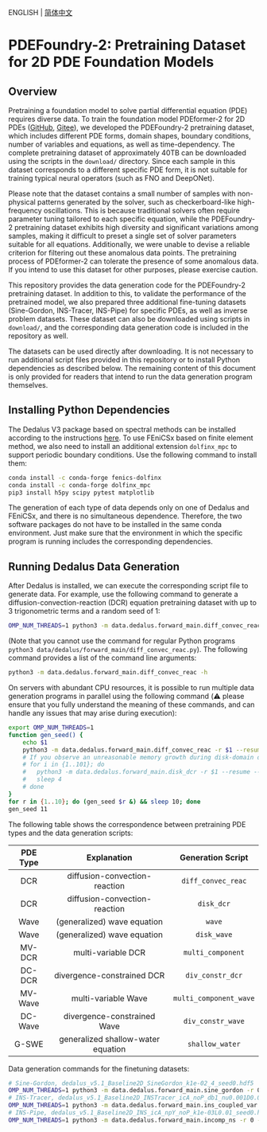 ENGLISH | [简体中文](README_CN.md)

# PDEFoundry-2: Pretraining Dataset for 2D PDE Foundation Models

## Overview

Pretraining a foundation model to solve partial differential equation (PDE) requires diverse data.
To train the foundation model PDEformer-2 for 2D PDEs ([GitHub](https://github.com/functoreality/pdeformer-2), [Gitee](https://gitee.com/functoreality/pdeformer-2)),
we developed the PDEFoundry-2 pretraining dataset, which includes different PDE forms, domain shapes, boundary conditions, number of variables and equations, as well as time-dependency.
The complete pretraining dataset of approximately 40TB can be downloaded using the scripts in the `download/` directory.
Since each sample in this dataset corresponds to a different specific PDE form, it is not suitable for training typical neural operators (such as FNO and DeepONet).

Please note that the dataset contains a small number of samples with non-physical patterns generated by the solver, such as checkerboard-like high-frequency oscillations.
This is because traditional solvers often require parameter tuning tailored to each specific equation,
while the PDEFoundry-2 pretraining dataset exhibits high diversity and significant variations among samples,
making it difficult to preset a single set of solver parameters suitable for all equations.
Additionally, we were unable to devise a reliable criterion for filtering out these anomalous data points.
The pretraining process of PDEformer-2 can tolerate the presence of some anomalous data.
If you intend to use this dataset for other purposes, please exercise caution.

This repository provides the data generation code for the PDEFoundry-2 pretraining dataset.
In addition to this, to validate the performance of the pretrained model, we also prepared three additional fine-tuning datasets (Sine-Gordon, INS-Tracer, INS-Pipe) for specific PDEs,
as well as inverse problem datasets.
These dataset can also be downloaded using scripts in `download/`, and
the corresponding data generation code is included in the repository as well.

The datasets can be used directly after downloading.
It is not necessary to run additional script files provided in this repository or to install Python dependencies as described below.
The remaining content of this document is only provided for readers that intend to run the data generation program themselves.

## Installing Python Dependencies

The Dedalus V3 package based on spectral methods can be installed according to the instructions [here](https://dedalus-project.readthedocs.io/en/latest/pages/installation.html).
To use FEniCSx based on finite element method, we also need to install an additional extension `dolfinx_mpc` to support periodic boundary conditions. Use the following command to install them:

```bash
conda install -c conda-forge fenics-dolfinx
conda install -c conda-forge dolfinx_mpc
pip3 install h5py scipy pytest matplotlib
```

The generation of each type of data depends only on one of Dedalus and FEniCSx, and there is no simultaneous dependence.
Therefore, the two software packages do not have to be installed in the same conda environment.
Just make sure that the environment in which the specific program is running includes the corresponding dependencies.

## Running Dedalus Data Generation

After Dedalus is installed, we can execute the corresponding script file to generate data.
For example, use the following command to generate a diffusion-convection-reaction (DCR) equation pretraining dataset with up to 3 trigonometric terms and a random seed of 1:

```bash
OMP_NUM_THREADS=1 python3 -m data.dedalus.forward_main.diff_convec_reac -J 3 -r 1
```

(Note that you cannot use the command for regular Python programs `python3 data/dedalus/forward_main/diff_convec_reac.py`).
The following command provides a list of the command line arguments:

```bash
python3 -m data.dedalus.forward_main.diff_convec_reac -h
```

On servers with abundant CPU resources, it is possible to run multiple data generation programs in parallel using the following command
(⚠️ please ensure that you fully understand the meaning of these commands, and can handle any issues that may arise during execution):

```bash
export OMP_NUM_THREADS=1
function gen_seed() {
	echo $1
	python3 -m data.dedalus.forward_main.diff_convec_reac -r $1 --resume --num_sol_buffer 20
	# If you observe an unreasonable memory growth during disk-domain data generation, consider switching to the following commands.
	# for i in {1..101}; do
	# 	python3 -m data.dedalus.forward_main.disk_dcr -r $1 --resume --num_sol_buffer 10 --terminate_on_save
	# 	sleep 4
	# done
}
for r in {1..10}; do (gen_seed $r &) && sleep 10; done
gen_seed 11
```

The following table shows the correspondence between pretraining PDE types and the data generation scripts:

| PDE Type | Explanation | Generation Script |
|:--:|:--:|:--:|
| DCR | diffusion-convection-reaction | `diff_convec_reac` |
| DCR | diffusion-convection-reaction | `disk_dcr` |
| Wave | (generalized) wave equation | `wave` |
| Wave | (generalized) wave equation | `disk_wave` |
| MV-DCR | multi-variable DCR | `multi_component` |
| DC-DCR | divergence-constrained DCR | `div_constr_dcr` |
| MV-Wave | multi-variable Wave | `multi_component_wave` |
| DC-Wave | divergence-constrained Wave | `div_constr_wave` |
| G-SWE | generalized shallow-water equation | `shallow_water` |

Data generation commands for the finetuning datasets:

```bash
# Sine-Gordon, dedalus_v5.1_Baseline2D_SineGordon_k1e-02_4_seed0.hdf5
OMP_NUM_THREADS=1 python3 -m data.dedalus.forward_main.sine_gordon -r 0
# INS-Tracer, dedalus_v5.1_Baseline2D_INSTracer_icA_noP_db1_nu0.001D0.01_seed0.hdf5
OMP_NUM_THREADS=1 python3 -m data.dedalus.forward_main.ins_coupled_var -r 0 --ignore_p
# INS-Pipe, dedalus_v5.1_Baseline2D_INS_icA_npY_noP_k1e-03L0.01_seed0.hdf5
OMP_NUM_THREADS=1 python3 -m data.dedalus.forward_main.incomp_ns -r 0 --ignore_p --y_wall
```
